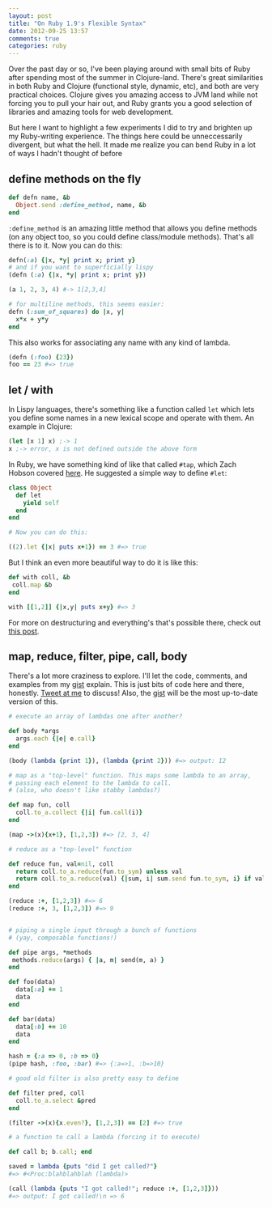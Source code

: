```yaml
---
layout: post
title: "On Ruby 1.9's Flexible Syntax"
date: 2012-09-25 13:57
comments: true
categories: ruby
---
```


Over the past day or so, I've been playing around with small bits of Ruby after spending most of the summer in Clojure-land. There's great similarities in both Ruby and Clojure (functional style, dynamic, etc), and both are very practical choices. Clojure gives you amazing access to JVM land while not forcing you to pull your hair out, and Ruby grants you a good selection of libraries and amazing tools for web development.

But here I want to highlight a few experiments I did to try and brighten up my Ruby-writing experience. The things here could be unneccessarily divergent, but what the hell. It made me realize you can bend Ruby in a lot of ways I hadn't thought of before

## define methods on the fly

```ruby
def defn name, &b
  Object.send :define_method, name, &b
end
```

`:define_method` is an amazing little method that allows you define methods (on any object too, so you could define class/module methods). That's all there is to it. Now you can do this:

```ruby
defn(:a) {|x, *y| print x; print y}
# and if you want to superficially lispy
(defn (:a) {|x, *y| print x; print y})

(a 1, 2, 3, 4) #-> 1[2,3,4]

# for multiline methods, this seems easier:
defn (:sum_of_squares) do |x, y| 
  x*x + y*y
end
```

This also works for associating any name with any kind of lambda.

```ruby
(defn (:foo) {23})
foo == 23 #=> true
```

## let / with

In Lispy languages, there's something like a function called `let` which lets you define some names in a new lexical scope and operate with them. An example in Clojure:

```clojure
(let [x 1] x) ;-> 1
x ;-> error, x is not defined outside the above form
```

In Ruby, we have something kind of like that called `#tap`, which Zach Hobson covered [here](http://www.opensourcery.com/blog/zack-hobson/objectlet-ruby-0). He suggested a simple way to define `#let`:

```ruby
class Object
  def let
    yield self
  end
end

# Now you can do this:

((2).let {|x| puts x+1}) == 3 #=> true
```

But I think an even more beautiful way to do it is like this:

```ruby
def with coll, &b
 coll.map &b
end

with [[1,2]] {|x,y| puts x+y} #=> 3
```

For more on destructuring and everything's that's possible there, check out [this post](http://po-ru.com/diary/destructuring-assignment-in-ruby/).

## map, reduce, filter, pipe, call, body

There's a lot more craziness to explore. I'll let the code, comments, and examples from my [gist](https://gist.github.com/3760519) explain. This is just bits of code here and there, honestly. [Tweet at me](http://twitter.com/gnarmis) to discuss! Also, the [gist](https://gist.github.com/3760519) will be the most up-to-date version of this.

```ruby
# execute an array of lambdas one after another?

def body *args
  args.each {|e| e.call}
end

(body (lambda {print 1}), (lambda {print 2})) #=> output: 12

# map as a "top-level" function. This maps some lambda to an array, 
# passing each element to the lambda to call.
# (also, who doesn't like stabby lambdas?)

def map fun, coll
  coll.to_a.collect {|i| fun.call(i)}
end

(map ->(x){x+1}, [1,2,3]) #=> [2, 3, 4]

# reduce as a "top-level" function

def reduce fun, val=nil, coll
  return coll.to_a.reduce(fun.to_sym) unless val
  return coll.to_a.reduce(val) {|sum, i| sum.send fun.to_sym, i} if val
end

(reduce :+, [1,2,3]) #=> 6
(reduce :+, 3, [1,2,3]) #=> 9


# piping a single input through a bunch of functions
# (yay, composable functions!)

def pipe args, *methods
 methods.reduce(args) { |a, m| send(m, a) }
end

def foo(data)
  data[:a] += 1
  data
end

def bar(data)
  data[:b] += 10
  data
end

hash = {:a => 0, :b => 0}
(pipe hash, :foo, :bar) #=> {:a=>1, :b=>10}

# good old filter is also pretty easy to define

def filter pred, coll
  coll.to_a.select &pred
end

(filter ->(x){x.even?}, [1,2,3]) == [2] #=> true

# a function to call a lambda (forcing it to execute)

def call b; b.call; end

saved = lambda {puts "did I get called?"}
#=> #<Proc:blahblahblah (lambda)>

(call (lambda {puts "I got called!"; reduce :+, [1,2,3]})) 
#=> output: I got called!\n => 6
```


